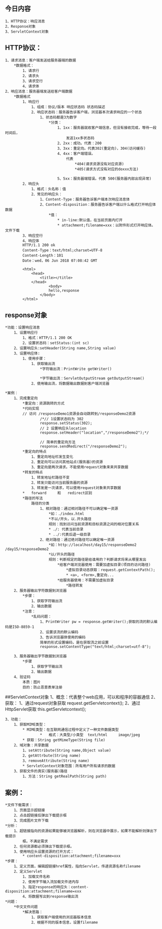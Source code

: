 ## 今日内容
	1、HTTP协议：响应消息
	2、Response对象
	3、ServletContext对象

## HTTP协议：
	1、请求消息：客户端发送给服务器端的数据
		*数据格式：
			1、请求行
			2、请求头
			3、请求空行
			4、请求体
	2、响应消息：服务器端发送给客户端数据
		*数据格式
			1、响应行
				1、组成：协议/版本 响应状态码 状态码描述
				2、响应状态码：服务器告诉客户端，浏览器本次请求响应的一个状态
					1、状态码都是3为数字
						*分类：
							1、1xx：服务器就收客户端信息，但没有接收完成，等待一段时间后，
								发送1xx多状态码
							2、2xx：成功。代表：200
							3、3xx：重定向。代表302(重定向)，304(访问缓存)
							4、4xx：客户端错误。
								代表
									*404(请求资源没有对应资源)
									*405(请求方式没有对应的doxxx方法)
									
							5、5xx：服务器端错误。代表 500(服务器内部出现异常)
			2、响应头
				1、格式：头名称：值
				2、常见的响应头：
					1、Content-Type：服务器告诉客户端本次响应消息体
					2、Content-disposition：服务器告诉客户端以什么格式打开响应体数据
						*值：
							* in-line:默认值，在当前页面内打开
							* attachment;filename=xxx：以附件形式打开响应体。文件下载
			3、响应空行
			4、响应体
			HTTP/1.1 200 ok
			Content-Type：text/html;charset=UTF-8
			Content-Length：101
			Date：wed，06 Jun 2018 07:08:42 GMT
			
			<html>
				<head>
					<title></title>
				</head>
						<body>
						hello,response
					</body>
			</html>
			
## response对象
	*功能：设置响应消息
		1、设置响应行
			1、格式：HTTP/1.1 200 OK
			2、设置状态码：setStatus:(int sc)
		2、设置响应头:setHeader(String name,String value)
		3、设置响应体:
			1、使用步骤：
				1、获取输出流
					*字符输出流：PrintWrite getWriter()
					
					*字节输出流：ServletOutputStream getOutputStream()
				2、使用输出流，将数据输出数据到客户端浏览器 
		
	*案例：
		1、完成重定向
			*重定向：资源跳转的方式
			*代码实现
			// 访问 /responseDemo1资源会自动跳转到/responseDemo2资源
			        /*// 1设置状态码为 302
			        response.setStatus(302);
			        // 2 设置响应头location
			        response.setHeader("location","/responseDemo2");*/
			        
			        // 简单的重定向方法
			        response.sendRedirect("/responseDemo2");
			*重定向的特点
				1、重定向地址栏发生变化
				2、重定向可以访问其他站点(服务器)的资源
				3、重定向是两次请求。不能使用request对象来来共享数据
			*转发的特点
				1、转发地址栏路径不变
				2、转发只能访问当前服务器的资源
				3、转发是一次请求，可以使用request对象来共享数据
			*	forward	    和	redirect区别
			*路径的写法
				路径的分类
					1、相对路径：通过相对路径不可以确定唯一资源
						*如：./index.html
						*不以/开头，以.开头路径 
						规则：找到访问当前资源和目标资源之间的相对位置关系
						* ./: 代表当前目录
						* ../:代表后退一级目录
					2、绝对路径：通过绝对路径可以确定唯一资源
						*如：http://localhost/day15/responseDemo2      /day15/responseDemo2
						*以/开头的路径
						规则：判断规定的路径是给谁用的？判断请求将来从哪里发出
							*给客户端浏览器使用：需要加虚拟目录(项目的访问路径)
								*虚拟目录动态获取：request.getContextPath();
								* <a>, <form>,重定向...
							*给服务器使用：不需要加虚拟目录
								*路径转发
		2、服务器输出字符数据到浏览器
			*步骤：	
				1、获取字符输出流
				2、输出数据
			*注意：
				*乱码问题：
					1、PrintWriter pw = response.getWriter();获取的流的默认编码是ISO-8859-1 
					2、设置该流的默认编码
					3、告诉浏览器体使用的编码
					简单的形式设置编码，是在获取流之前设置
					response.setContentType("text/html;charset=utf-8");
					
		3、服务器输出字节数据到浏览器
			*步骤
				1、获取字节输出流
				2、输出数据
		4、验证码
			本质：图片
			目的：防止恶意表单注册
##ServletContext对象
	1、概念：代表整个web应用，可以和程序的容器通信
	2、获取：
		1、通过request对象获取
			request.getServletcontext();
		2、通过HttpServlet获取
			this.getServletcontext();
			
	3、功能：
		1、获取MIME类型：
			* MIME类型：在互联网通信过程中定义了一种文件数据类型
					* 	格式：大类型/小类型	text/html     image/jpeg 
			* 获取：String getMimeType(String file)
		2、域对象：共享数据
			1、setAttribute(String name,Object value)
			2、getAttrbute(String name)
			3、removeAttribute(String name)
			* ServletContext对象范围：所有用户所有请求的数据
		3、获取文件的真实(服务器)路径
			1、方法：String getRealPath(String path)
## 案例：
	*文件下载需求：
		1、页面显示超链接
		2、点击超链接后弹出下载提示框
		3、完成图片文件下载
	*分析：
		1、超链接指向的资源如果能够被浏览器解析，则在浏览器中展示，如果不能解析则弹出下载提示
			框。不满足需求
		2、任何资源都必须弹出下载提示框。
		3、使用响应头设置资源的打开方式：
			* content-disposition:attachment;filename=xxx
	*步骤：
		1、定义页面，编辑超链接href属性，指向Servlet，传递资源名称filename
		2、定义Servlet
			1、加载文件名称
			2、使用字节输入流加载文件进内存
			3、指定response的响应头：content-disposition:attachment;filename=xxx
			4、将数据写出到response输出流
	*问题：
		*中文文件问题
			*解决思路：
				1、获取客户端使用的浏览器版本信息
				2、根据不同的版本信息，设置filename
			
		
			
				